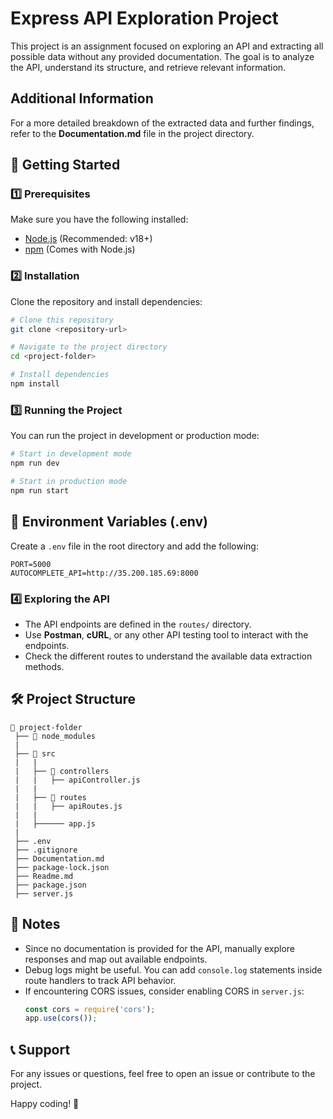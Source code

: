 # Express API Exploration Project

This project is an assignment focused on exploring an API and extracting all possible data without any provided documentation. The goal is to analyze the API, understand its structure, and retrieve relevant information. 

## Additional Information
For a more detailed breakdown of the extracted data and further findings, refer to the **Documentation.md** file in the project directory.

## 🚀 Getting Started

### 1️⃣ Prerequisites
Make sure you have the following installed:
- [Node.js](https://nodejs.org/) (Recommended: v18+)
- [npm](https://www.npmjs.com/) (Comes with Node.js)

### 2️⃣ Installation
Clone the repository and install dependencies:
```bash
# Clone this repository
git clone <repository-url>

# Navigate to the project directory
cd <project-folder>

# Install dependencies
npm install
```

### 3️⃣ Running the Project
You can run the project in development or production mode:
```bash
# Start in development mode
npm run dev

# Start in production mode
npm run start
```

## 📌 Environment Variables (.env)
Create a `.env` file in the root directory and add the following:
```env
PORT=5000
AUTOCOMPLETE_API=http://35.200.185.69:8000
```

### 4️⃣ Exploring the API
- The API endpoints are defined in the `routes/` directory.
- Use **Postman**, **cURL**, or any other API testing tool to interact with the endpoints.
- Check the different routes to understand the available data extraction methods.

## 🛠 Project Structure
```
📂 project-folder
 ├── 📂 node_modules  
 |
 ├── 📂 src      
 |   |
 |   ├── 📂 controllers    
 |   |   ├── apiController.js     
 |   |
 |   ├── 📂 routes        
 |   |   ├── apiRoutes.js  
 |   |     
 |   ├────── app.js    
 |   
 ├── .env   
 ├── .gitignore   
 ├── Documentation.md    
 ├── package-lock.json    
 ├── Readme.md    
 ├── package.json    
 ├── server.js
```

## 📌 Notes
- Since no documentation is provided for the API, manually explore responses and map out available endpoints.
- Debug logs might be useful. You can add `console.log` statements inside route handlers to track API behavior.
- If encountering CORS issues, consider enabling CORS in `server.js`:
  ```js
  const cors = require('cors');
  app.use(cors());
  ```

## 📞 Support
For any issues or questions, feel free to open an issue or contribute to the project.

Happy coding! 🚀

